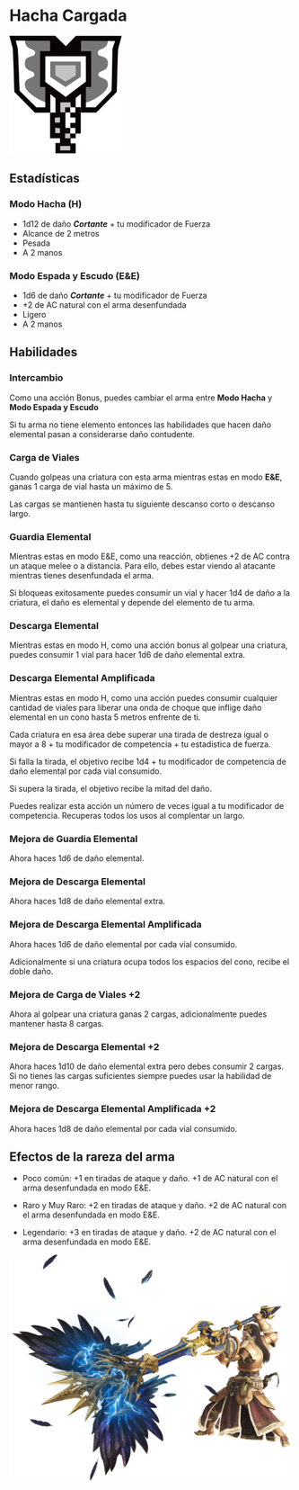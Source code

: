 <link rel="stylesheet" href="../../base.css">

# Hacha Cargada

<img src="./hacha-cargada-icono.png" width="200"/>

## Estadísticas

### Modo Hacha (H)

- <span style="color:var(--ataque)">1d12</span> de daño ***Cortante*** + <span style="color:var(--fuerza)">tu modificador de Fuerza</span>
- Alcance de 2 metros
- Pesada
- A 2 manos

### Modo Espada y Escudo (E&E)

- <span style="color:var(--ataque)">1d6</span> de daño ***Cortante*** + <span style="color:var(--fuerza)">tu modificador de Fuerza</span>
- +2 de AC natural con el arma desenfundada
- Ligero
- A 2 manos

## Habilidades

### Intercambio

Como una acción Bonus, puedes cambiar el arma entre **Modo Hacha** y **Modo Espada y Escudo**

Si tu arma no tiene elemento entonces las habilidades que hacen daño elemental pasan a considerarse daño <span style='color:var(--contundente)'>contudente</span>.

### <span style='color:var(--poco-comun)'>Carga de Viales</span>

Cuando golpeas una criatura con esta arma mientras estas en modo **E&E**, ganas 1 carga de vial hasta un máximo de 5.

Las cargas se mantienen hasta tu siguiente descanso corto o descanso largo.

### <span style='color:var(--poco-comun)'>Guardia Elemental</span>

Mientras estas en modo E&E, como una reacción, obtienes +2 de AC contra un ataque melee o a distancia. Para ello, debes estar viendo al atacante mientras tienes desenfundada el arma.

Si bloqueas exitosamente puedes consumir un vial y hacer <span style='color:var(--ataque)'>1d4</span> de daño a la criatura, el daño es elemental y depende del elemento de tu arma.

### <span style='color:var(--raro)'>Descarga Elemental</span>

Mientras estas en modo H, como una acción bonus al golpear una criatura, puedes consumir 1 vial para hacer <span style='color:var(--ataque)'>1d6</span> de daño elemental extra.

### <span style='color:var(--raro)'>Descarga Elemental Amplificada</span>

Mientras estas en modo H, como una acción puedes consumir cualquier cantidad de viales para liberar una onda de choque que inflige daño elemental en un cono hasta 5 metros enfrente de ti.

Cada criatura en esa área debe superar una <span style='color:var(--destreza)'>tirada de destreza</span> igual o mayor a <span style='color:var(--ataque)'>8</span> + <span style='color:var(--competencia)'>tu modificador de competencia</span> + <span style='color:var(--fuerza)'>tu estadistica de fuerza</span>.

Si falla la tirada, el objetivo recibe <span style='color:var(--ataque)'>1d4</span> + <span style='color:var(--competencia)'>tu modificador de competencia</span> de daño elemental por cada vial consumido.

Si supera la tirada, el objetivo recibe la mitad del daño.

Puedes realizar esta acción un número de veces igual a <span style='color:var(--competencia)'>tu modificador de competencia</span>. Recuperas todos los usos al complentar un largo.

### <span style='color:var(--muy-raro)'>Mejora de Guardia Elemental</span>

Ahora haces <span style='color:var(--ataque)'>1d6</span> de daño elemental.

### <span style='color:var(--muy-raro)'>Mejora de Descarga Elemental</span>

Ahora haces <span style='color:var(--ataque)'>1d8</span> de daño elemental extra.

### <span style='color:var(--muy-raro)'>Mejora de Descarga Elemental Amplificada</span>

Ahora haces <span style='color:var(--ataque)'>1d6</span> de daño elemental por cada vial consumido.

Adicionalmente si una criatura ocupa todos los espacios del cono, recibe el doble daño.

### <span style='color:var(--legendario)'>Mejora de Carga de Viales +2</span>

Ahora al golpear una criatura ganas 2 cargas, adicionalmente puedes mantener hasta 8 cargas.

### <span style='color:var(--legendario)'>Mejora de Descarga Elemental +2</span>

Ahora haces <span style='color:var(--ataque)'>1d10</span> de daño elemental extra pero debes consumir 2 cargas. Si no tienes las cargas suficientes siempre puedes usar la habilidad de menor rango.

### <span style='color:var(--legendario)'>Mejora de Descarga Elemental Amplificada +2</span>

Ahora haces <span style='color:var(--ataque)'>1d8</span> de daño elemental por cada vial consumido.

## Efectos de la rareza del arma

- <span style='color:var(--poco-comun)'>Poco común</span>: <span style='color:var(--ataque)'>+1</span> en tiradas de ataque y daño. <span style='color:var(--ataque)'>+1</span> de AC natural con el arma desenfundada en modo E&E.

- <span style='color:var(--raro)'>Raro</span> y <span style='color:var(--muy-raro)'>Muy Raro</span>: <span style='color:var(--ataque)'>+2</span> en tiradas de ataque y daño. <span style='color:var(--ataque)'>+2</span> de AC natural con el arma desenfundada en modo E&E.

- <span style='color:var(--legendario)'>Legendario</span>: <span style='color:var(--ataque)'>+3</span> en tiradas de ataque y daño. <span style='color:var(--ataque)'>+2</span> de AC natural con el arma desenfundada en modo E&E.

<img src="./hacha-cargada.png" width="500">